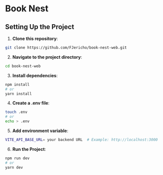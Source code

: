 # Book Nest 

## Setting Up the Project

1. **Clone this repository**:
```bash
git clone https://github.com/FJericho/book-nest-web.git
```

2. **Navigate to the project directory**:

```bash
cd book-nest-web
```

3. **Install dependencies**:


```bash
npm install
# or
yarn install
```


4. **Create a .env file**:

```bash
touch .env
# or
echo > .env
```

5. **Add environment variable**:

```bash
VITE_API_BASE_URL= your backend URL  # Example: http://localhost:3000
```
6. **Run the Project**:
```bash
npm run dev
# or
yarn dev
```
